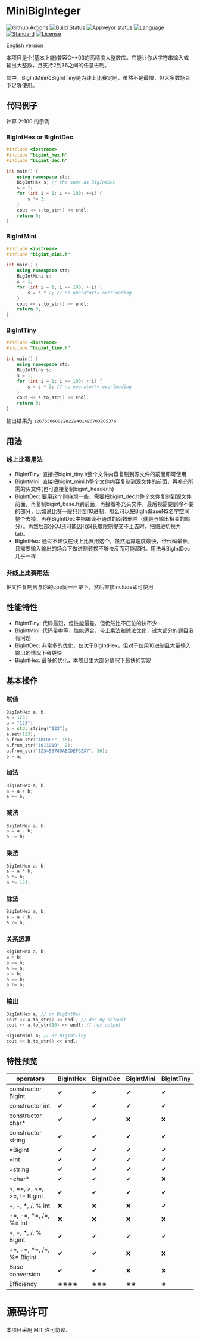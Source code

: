 # MiniBigInteger

![Github Actions] [![Build Status]][Travis CI] [![Appveyor status]][Appveyor] [![Language]](https://isocpp.org/) [![Standard]][Standard Cpp] [![License]][MIT]

[English version](README.md)

本项目是个(基本上能)兼容C++03的高精度大整数库。它能让你从字符串输入或输出大整数，且支持2到36之间的任意进制。

其中，BigIntMini和BigIntTiny是为线上比赛定制，虽然不是最快，但大多数场合下足够使用。

## 代码例子

计算 2^100 的示例

### BigIntHex or BigIntDec

```c++
#include <iostream>
#include "bigint_hex.h"
#include "bigint_dec.h"

int main() {
    using namespace std;
    BigIntHex s; // the same as BigIntDec
    s = 1;
    for (int i = 1; i <= 100; ++i) {
        s *= 2;
    }
    cout << s.to_str() << endl;
    return 0;
}
```

### BigIntMini

```c++
#include <iostream>
#include "bigint_mini.h"

int main() {
    using namespace std;
    BigIntMini s;
    s = 1;
    for (int i = 1; i <= 100; ++i) {
        s = s * 2; // no operator*= overloading
    }
    cout << s.to_str() << endl;
    return 0;
}
```

### BigIntTiny

```c++
#include <iostream>
#include "bigint_tiny.h"

int main() {
    using namespace std;
    BigIntTiny s;
    s = 1;
    for (int i = 1; i <= 100; ++i) {
        s = s * 2; // no operator*= overloading
    }
    cout << s.to_str() << endl;
    return 0;
}
```

输出结果为 `1267650600228229401496703205376`

## 用法

### 线上比赛用法

- BigIntTiny: 直接把bigint_tiny.h整个文件内容复制到源文件的前面即可使用
- BigIntMini: 直接把bigint_mini.h整个文件内容复制到源文件的前面，再补充所需的头文件(也可直接复制bigint_header.h)
- BigIntDec: 要用这个则麻烦一些，需要把bigint_dec.h整个文件复制到源文件前面，再复制bigint_base.h到前面，再接着补充头文件，最后视需要删除不要的部分，比如说比赛一般只用到10进制，那么可以把BigIntBaseNS名字空间整个去掉，再在BigIntDec中把编译不通过的函数删除（就是与输出相关的部分）。再然后部分OJ还可能因代码长度限制提交不上去时，把缩进切换为tab。
- BigIntHex: 通过不建议在线上比赛用这个，虽然运算速度最快，但代码最长，且需要输入输出的场合下做进制转换不够快反而可能超时。用法与BigIntDec几乎一样

### 非线上比赛用法

把文件复制到与你的cpp同一目录下，然后直接include即可使用

## 性能特性

- BigIntTiny: 代码最短，但性能最差，但仍然比不压位的快不少
- BigIntMini: 代码量中等，性能适合，带上乘法和除法优化，过大部分的题目没有问题
- BigIntDec: 非常多的优化，仅次于BigIntHex，但对于仅用10进制且大量输入输出的情况下会更快
- BigIntHex: 最多的优化，本项目里大部分情况下最快的实现

## 基本操作

### 赋值

```c++
BigIntHex a, b;
a = 123;
a = "123";
a = std::string("123");
a.set(123);
a.from_str("ABCDEF", 16);
a.from_str("1011010", 2);
a.from_str("123456789ABCDEFGZXY", 36);
b = a;
```

### 加法

```c++
BigIntHex a, b;
a = a + b;
a += b;
```

### 减法

```c++
BigIntHex a, b;
a = a - b;
a -= b;
```

### 乘法

```c++
BigIntHex a, b;
a = a * b;
a *= b;
a *= 123;
```

### 除法

```c++
BigIntHex a, b;
a = a / b;
a /= b;
```

### 关系运算

```c++
BigIntHex a, b;
a < b;
a <= b;
a >= b;
a > b;
a == b;
a != b;
```

### 输出

```c++
BigIntHex a; // or BigIntDec
cout << a.to_str() << endl; // dec by default
cout << a.to_str(16) << endl; // hex output

BigIntMini b; // or BigIntTiny
cout << b.to_str() << endl;
```

## 特性预览

|operators|BigIntHex|BigIntDec|BigIntMini|BigIntTiny|
|--------|---------|---------|---------|---------|
| constructor Bigint|✔|✔|✔|✔|
| constructor int|✔|✔|✔|✔|
| constructor char*|✔|✔|❌|❌|
| constructor string|✔|✔|✔|✔|
| =Bigint|✔|✔|✔|✔|
| =int   |✔|✔|✔|✔|
| =string|✔|✔|✔|✔|
| =char* |✔|✔|✔|❌|
| \<, ==, \>, <=, >=, != Bigint |✔|✔|✔|✔|
| +, -, *, /, % int |❌|❌|❌|✔|
| +=, -=, *=, /=, %= int |❌|❌|❌|❌|
| +, -, *, /, % Bigint|✔|✔|✔|✔|
| +=, -=, *=, /=, %= Bigint|✔|✔|❌|❌|
| Base conversion|✔|✔|❌|❌|
| Efficiency|✬✬✬✬|✬✬✬|✬✬|✬|

# 源码许可

本项目采用 MIT 许可协议.

[Github Actions]:   https://github.com/baobaobear/minibiginteger/actions/workflows/c-cpp.yml/badge.svg
[Build Status]:     https://travis-ci.org/Baobaobear/MiniBigInteger.svg?branch=main
[Travis CI]:        https://travis-ci.org/Baobaobear/MiniBigInteger
[Appveyor status]:  https://ci.appveyor.com/api/projects/status/yeu4tqao2ri3bc07?svg=true
[Appveyor]:         https://ci.appveyor.com/project/Baobaobear/minibiginteger
[Language]:         https://img.shields.io/badge/language-C++-blue.svg
[Standard]:         https://img.shields.io/badge/C++-11-orange.svg
[Standard Cpp]:     https://en.wikipedia.org/wiki/C%2B%2B#Standardization
[License]:          https://img.shields.io/badge/license-MIT-blue.svg
[MIT]:              https://opensource.org/licenses/MIT
